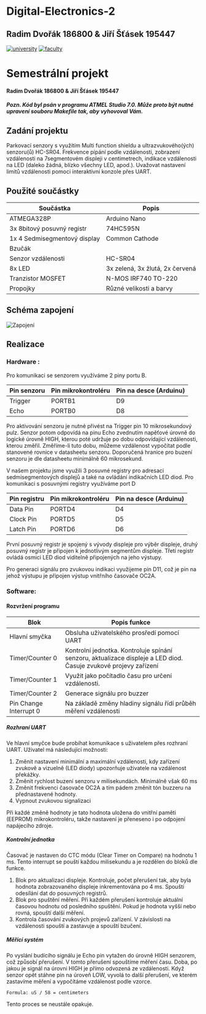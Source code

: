 # Digital-Electronics-2 
## Radim Dvořák 186800 & Jiří Šťásek 195447 

[![university](https://img.shields.io/badge/university-Brno%20University%20of%20Technology-red.svg)](https://www.vutbr.cz/en/)
[![faculty](https://img.shields.io/badge/faculty-Faculty%20of%20Electrical%20Engineering%20and%20Communication-blue.svg)](https://www.fekt.vutbr.cz/)


# Semestrální projekt
#### Radim Dvořák 186800 & Jiří Šťásek 195447
##### Pozn. Kód byl psán v programu ATMEL Studio 7.0. Může proto být nutné upravení souboru Makefile tak, aby vyhovoval Vám.
## Zadání projektu
Parkovací senzory s využitím Multi function shieldu a ultrazvukového(ých) senzoru(ů) HC-SR04. Frekvence pípání podle vzdálenosti, zobrazení vzdálenosti na 7segmentovém displeji v centimetrech, indikace vzdálenosti na LED (daleko žádná, blízko všechny LED, apod.). Uvažovat nastavení limitů vzdálenosti pomoci interaktivní konzole přes UART.

## Použité součástky
| **Součástka** | **Popis** |
| ------------- | --------- |
| ATMEGA328P | Arduino Nano 
| 3x 8bitový posuvný registr | 74HC595N 
| 1x 4 Sedmisegmentový display | Common Cathode 
| Bzučák | 
| Senzor vzdálenosti | HC-SR04 
| 8x LED | 3x zelená, 3x žlutá, 2x červená 
| Tranzistor MOSFET | N-MOS IRF740 TO-220
| Propojky | Různé velikosti a barvy 

## Schéma zapojení

![Zapojení](https://i.imgur.com/NpZPkXZ.jpg)

## Realizace
### Hardware : 
Pro komunikaci se senzorem využíváme 2 piny portu B.

| **Pin senzoru** | **Pin mikrokontroléru** | **Pin na desce (Arduinu)** |
| --------------- | ----------------------- | -------------------------- |
| Trigger | PORTB1 | D9
| Echo | PORTB0 | D8

Pro aktivování senzoru je nutné přivést na Trigger pin 10 mikrosekundový pulz. Senzor potom odpovídá na pinu Echo zvednutím napěťové úrovně do logické úrovně HIGH, kterou poté udržuje po dobu odpovídající vzdálenosti, kterou změřil. Změříme-li tuto dobu, můžeme vzdálenost vypočítat podle stanovené rovnice v datasheetu senzoru.
Doporučená hranice pro buzení senzoru je dle datasheetu minimálně 60 mikrosekund.

V našem projektu jsme využili 3 posuvné registry pro adresaci sedmisegmentových displejů a také na ovládání indikačních LED diod.
Pro komunikaci s posuvnými registry využíváme port D

| **Pin registru** | **Pin mikrokontroléru** | **Pin na desce (Arduinu)** |
| ---------------- | ------------------------| -------------------------- |
| Data Pin | PORTD4 | D4
| Clock Pin | PORTD5 | D5
| Latch Pin | PORTD6 | D6

První posuvný registr je spojený s vývody displeje pro výběr displeje, druhý posuvný registr je připojen k jednotlivým segmentům displeje. Třetí registr ovládá osmici LED diod viditelně připojených na jeho výstupy.

Pro generaci signálu pro zvukovou indikaci využijeme pin D11, což je pin na jehož výstupu je připojen výstup vnitřního časovače OC2A.

### Software:

#### Rozvržení programu

| **Blok** | **Popis funkce** |
| -------- | ---------------- |
| Hlavní smyčka | Obsluha uživatelského prosředí pomocí UART 
| Timer/Counter 0 | Kontrolní jednotka. Kontroluje spínání senzoru, aktualizace displeje a LED diod. Časuje zvukové projevy zařízení
| Timer/Counter 1 | Využit jako počítadlo času pro určení vzdálenosti.
| Timer/Counter 2 | Generace signálu pro buzzer
| Pin Change Interrupt 0 | Na základě změny hladiny signálu řídí průběh měření vzdálenosti

##### Rozhraní UART

Ve hlavní smyčce bude probíhat komunikace s uživatelem přes rozhraní UART. Uživatel má následující možnosti: 
  1) Změnit nastavení minimální a maximální vzdálenosti, kdy zařízení zvukově a vizuelně (LED diody) upozorňuje uživatele na vzdálenost překážky.
  2) Změnit rychlost buzení senzoru v milisekundách. Minimálně však 60 ms
  3) Změnit frekvenci časovače OC2A a tím pádem změnit tón buzzeru na přednastavené hodnoty.
  4) Vypnout zvukovou signalizaci
  
Při každé změně hodnoty je tato hodnota uložena do vnitřní paměti (EEPROM) mikrokontroléru, takže nastavení je přeneseno i po odpojení napájecího zdroje.

##### Kontrolní jednotka

Časovač je nastaven do CTC módu (Clear Timer on Compare) na hodnotu 1 ms. Tento interrupt se pouští každou milisekundu a je rozdělen do bloků dle funkce.
  1) Blok pro aktualizaci displeje. Kontroluje, počet přerušení tak, aby byla hodnota zobrazovaného displeje inkrementována po 4 ms. Spouští odesílání dat do posuvných registrů.
  2) Blok pro spuštění měření. Při každém přerušení kontroluje aktuální časovou hodnotu od posledního spuštění. Pokud je hodnota vyšší nebo rovná, spouští další měření.
  3) Kontrola časování zvukových projevů zařízení. V závislosti na vzdálenosti spouští a zastavuje a spouští bzučení.
  
##### Měřící systém

Po vyslání budícího signálu je Echo pin vytažen do úrovně HIGH senzorem, což způsobí přerušení. V tomto přerušení spouštíme měření času. Doba, po jakou je signál na úrovni HIGH je přímo odvozená ze vzdálenosti. Když senzor opět stáhne pin na úroveň LOW, vyvolá to další přerušení, ve kterém zastavíme měření a vypočítáme vzdálenost podle vzorce.
```bash
Formula: uS / 58 = centimeters
```
Tento proces se neustále opakuje.
